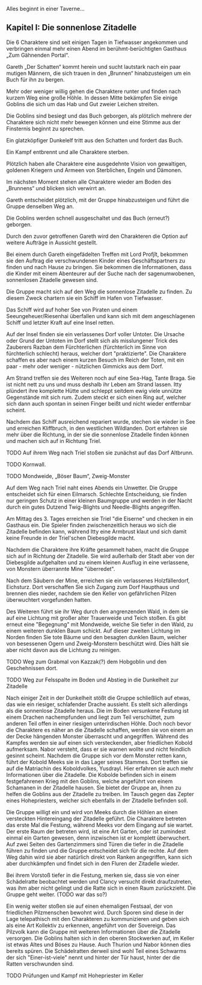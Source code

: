 Alles beginnt in einer Taverne...

## Kapitel I: Die sonnenlose Zitadelle

Die 6 Charaktere sind seit einigen Tagen in Tiefwasser angekommen und verbringen einmal mehr einen Abend im berühmt-berüchtigten Gasthaus „Zum Gähnenden Portal“.

Gareth „Der Schatten“ kommt herein und sucht lautstark nach ein paar mutigen Männern, die sich trauen in den „Brunnen“ hinabzusteigen um ein Buch für ihn zu bergen.

Mehr oder weniger willig gehen die Charaktere runter und finden nach kurzem Weg eine große Höhle. In dessen Mitte bekämpfen Sie einige Goblins die sich um das Hab und Gut zweier Leichen streiten.

Die Goblins sind besiegt und das Buch geborgen, als plötzlich mehrere der Charaktere sich nicht mehr bewegen können und eine Stimme aus der Finsternis beginnt zu sprechen.

Ein glatzköpfiger Dunkelelf tritt aus den Schatten und fordert das Buch.

Ein Kampf entbrennt und alle Charaktere sterben.

Plötzlich haben alle Charaktere eine ausgedehnte Vision von gewaltigen, goldenen Kriegern und Armeen von Sterblichen, Engeln und Dämonen.

Im nächsten Moment stehen alle Charaktere wieder am Boden des „Brunnens“ und blicken sich verwirrt an.

Gareth entscheidet plötzlich, mit der Gruppe hinabzusteigen und führt die Gruppe denselben Weg an.

Die Goblins werden schnell ausgeschaltet und das Buch (erneut?) geborgen.

Durch den zuvor getroffenen Gareth wird den Charakteren die Option auf weitere Aufträge in Aussicht gestellt.

Bei einem durch Gareth eingefädelten Treffen mit Lord Profjît, bekommen sie den Auftrag die verschwundenen Kinder eines Geschäftspartners zu finden und nach Hause zu bringen. Sie bekommen die Informationen, dass die Kinder mit einem Abenteurer auf der Suche nach der sagenumwobenen, sonnenlosen Zitadelle gewesen sind.

Die Gruppe macht sich auf den Weg die sonnenlose Zitadelle zu finden. Zu diesem Zweck chartern sie ein Schiff im Hafen von Tiefwasser.

Das Schiff wird auf hoher See von Piraten und einem Seeungeheuer/Riesenhai überfallen und kann sich mit dem angeschlagenen Schiff und letzter Kraft auf eine Insel retten.

Auf der Insel finden sie ein verlassenes Dorf voller Untoter. Die Ursache oder Grund der Untoten im Dorf stellt sich als misslungener Trick des Zauberers Razban dem Fürchterlichen (fürchterlich im Sinne von fürchterlich schlecht) heraus, welcher dort "praktizierte". Die Charaktere schaffen es aber nach einem kurzen Besuch im Reich der Toten, mit ein paar - mehr oder weniger - nützlichen Gimmicks aus dem Dorf.

Am Strand treffen sie des Weiteren noch auf eine Sea-Hag, Tante Braga. Sie ist nicht nett zu uns und muss deshalb ihr Leben am Strand lassen. Itty plündert ihre komplette Hütte und schleppt seitdem ewig viele unnütze Gegenstände mit sich rum. Zudem steckt er sich einen Ring auf, welcher sich dann auch spontan in seinen Finger beißt und nicht wieder entfernbar scheint.

Nachdem das Schiff ausreichend repariert wurde, stechen sie wieder in See und erreichen Kliffbruch, in den westlichen Wildlanden. Dort erfahren sie mehr über die Richtung, in der sie die sonnenlose Zitadelle finden können und machen sich auf in Richtung Triel.

<span class="todo">TODO</span> Auf ihrem Weg nach Triel stoßen sie zunächst auf das Dorf Altbrunn.

<span class="todo">TODO</span> Kornwall.

<span class="todo">TODO</span> Mondweide, „Böser Baum“, Zweig-Monster

Auf dem Weg nach Triel naht eines Abends ein Unwetter. Die Gruppe entscheidet sich für einen Eilmarsch. Schlechte Entscheidung, sie finden nur geringen Schutz in einer kleinen Baumgruppe und werden in der Nacht durch ein gutes Dutzend Twig-Blights und Needle-Blights angegriffen.

Am Mittag des 3. Tages erreichen sie Triel "die Eiserne" und checken in ein Gasthaus ein. Die Spieler finden zwischenzeitlich heraus wo sich die Zitadelle befinden kann, während Itty eine Armbrust klaut und sich damit keine Freunde in der Triel'schen Diebesgilde macht.

Nachdem die Charaktere ihre Kräfte gesammelt haben, macht die Gruppe sich auf in Richtung der Zitadelle. Sie wird außerhalb der Stadt aber von der Diebesgilde aufgehalten und zu einem kleinen Ausflug in eine verlassene, von Monstern überrannte Mine "überredet". 

Nach dem Säubern der Mine, erreichen sie ein verlassenes Holzfällerdorf, Eichsturz. Dort verschaffen Sie sich Zugang zum Dorf Haupthaus und brennen dies nieder, nachdem sie den Keller von gefährlichen Pilzen überwuchtert vorgefunden hatten.

Des Weiteren führt sie ihr Weg durch den angrenzenden Wald, in dem sie auf eine Lichtung mit großer alter Trauerweide und Teich stoßen. Es gibt erneut eine "Begegnung" mit Mondweide, welche Sie tiefer in den Wald, zu einem weiteren dunklen Baum schickt. Auf dieser zweiten Lichtung im Norden finden Sie tote Bäume und den besagten dunklen Baum, welcher von besessenen Ogern und Zweig-Monstern beschützt wird. Dies hält sie aber nicht davon aus die Lichtung zu reinigen.

<span class="todo">TODO</span> Weg zum Grabmal von Kazzak(?) dem Hobgoblin und den Geschehnissen dort.

<span class="todo">TODO</span> Weg zur Felsspalte im Boden und Abstieg in die Dunkelheit zur Zitadelle

Nach einiger Zeit in der Dunkelheit stößt die Gruppe schließlich auf etwas, das wie ein riesiger, schlafender Drache aussieht. Es stellt sich allerdings als die sonnenlose Zitadelle heraus. Die im Boden versunkene Festung ist einem Drachen nachempfunden und liegt zum Teil verschüttet, zum anderen Teil offen in einer riesigen unterirdischen Höhle. Doch noch bevor die Charaktere es näher an die Zitadelle schaffen, werden sie von einem an der Decke hängenden Monster überrascht und angegriffen. Während des Kampfes werden sie auf einen sich versteckenden, aber friedlichen Kobold aufmerksam. Nabor versteht, dass er sie warnen wollte und nicht feindlich gesinnt scheint. Nachdem die Gruppe sich vor dem Monster retten kann, führt der Kobold Meeks sie in das Lager seines Stammes. Dort treffen sie auf die Matriachin des Koboldvolkes, Yusdrayl. Hier erfahren sie auch mehr Informationen über die Zitadelle. Die Kobolde befinden sich in einem festgefahrenen Krieg mit den Goblins, welche angeführt von einem Schamanen in der Zitadelle hausen. Sie bietet der Gruppe an, ihnen zu helfen die Goblins aus der Zitadelle zu treiben. Im Tausch gegen das Zepter eines Hohepriesters, welcher sich ebenfalls in der Zitadelle befinden soll.

Die Gruppe willigt ein und wird von Meeks durch die Höhlen an einen versteckten Hintereingang der Zitadelle geführt. Die Charaktere betreten das erste Mal die Festung, während Meeks vor dem Eingang auf sie wartet. Der erste Raum der betreten wird, ist eine Art Garten, oder ist zumindest einmal ein Garten gewesen, denn inzwischen ist er komplett überwuchert. Auf zwei Seiten des Gartenzimmers sind Türen die tiefer in die Zitadelle führen zu finden und die Gruppe entscheidet sich für die rechte. Auf dem Weg dahin wird sie aber natürlich direkt von Ranken angegriffen, kann sich aber durchkämpfen und findet sich in den Fluren der Zitadelle wieder.

Bei ihrem Vorstoß tiefer in die Festung, merken sie, dass sie von einer Schädelratte beobachtet werden und Clancy versucht direkt draufzutreten, was ihm aber nicht gelingt und die Ratte sich in einen Raum zurückzieht. Die Gruppe geht weiter. (<span class="todo">TODO</span> war das so?)

Ein wenig weiter stoßen sie auf einen ehemaligen Festsaal, der von friedlichen Pilzmenschen bewohnt wird. Durch Sporen sind diese in der Lage telepathisch mit den Charakteren zu kommunizieren und geben sich als eine Art Kollektiv zu erkennen, angeführt von der Sovereign. Das Pilzvolk kann die Gruppe mit weiteren Informationen über die Zitadelle versorgen. Die Goblins halten sich in den oberen Stockwerken auf, im Keller ist etwas Altes und Böses zu Hause. Auch Thurion und Nabor können dies bereits spüren. Die Schädelratten derweil sind wohl Teil eines Schwarms der sich "Einer-ist-viele" nennt und hinter der Tür haust, hinter der die Ratten verschwunden sind.

<span class="todo">TODO</span> Prüfungen und Kampf mit Hohepriester im Keller